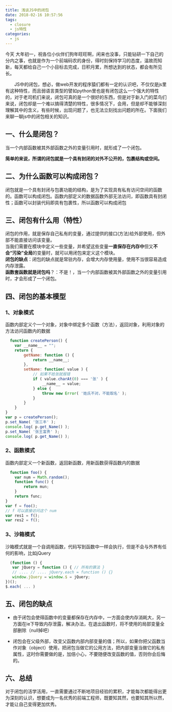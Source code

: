 ```yaml
---
title: 浅谈JS中的闭包
date: 2018-02-16 10:57:56
tags:
  - closure
  - js特性
categories:
  - js
---
```


今天 大年初一，祝各位小伙伴们狗年旺旺啊，闲来也没事，只能钻研一下自己的分内之事，也就是作为一个前端码农的身份，得时刻保持学习的态度，温故而知新，每天都给自己一个小目标去完成，日积月累，所想达到的状态，都会有所见长。

　　JS中的闭包，想必，做web开发的程序猿们都有一定的认识吧，不仅仅是js里有这种特性，而且弱语言类型的譬如python里也是有闭包这么一个强大的特性的，对于老司机们来说，闭包可真的是一个很好的东西，但是对于新入门的菜鸟们来说，闭包却是一个难以搞得清楚的特性，很多情况下，会用，但是却不能够深刻理解其中的含义，有些时候，出现问题了，也无法立刻找出问题的所在。下面我们来聊一聊js中的闭包相关的知识。



## 一、什么是闭包？
当一个内部函数被其外部函数之外的变量引用时，就形成了一个闭包。  

**简单的来说，所谓的闭包就是一个具有封闭的对外不公开的，包裹结构或空间。**

## 二、为什么函数可以构成闭包？
闭包就是一个具有封闭与包裹功能的结构，是为了实现具有私有访问空间的函数的。函数可以构成闭包。函数内部定义的数据函数外部无法访问，即函数具有封闭性；函数可以封装代码即具有包裹性，所以函数可以构成闭包

## 三、闭包有什么用（特性）
闭包的作用，就是保存自己私有的变量，通过提供的接口(方法)给外部使用，但外部不能直接访问该变量。  
当我们需要在模块中定义一些变量，并希望这些变量**一直保存在内存中**但又**不会“污染”全局**的变量时，就可以用闭包来定义这个模块。  
**闭包的缺点**：闭包的缺点就是常驻内存，会增大内存使用量，使用不当很容易造成内存泄露。  
**函数套函数就是闭包吗**？：不是！，当一个内部函数被其外部函数之外的变量引用时，才会形成了一个闭包。

## 四、闭包的基本模型
### 1、对象模式
函数内部定义个一个对象，对象中绑定多个函数（方法），返回对象，利用对象的方法访问函数内的数据

```javascript
  function createPerson() {
    var __name__ = "";
    return {
        getName: function () {
            return __name__;
        },
        setName: function( value ) {
            // 如果不姓张就报错
            if ( value.charAt(0) === '张' ) {
                __name__ = value;
            } else {
                throw new Error( '姓氏不对，不能取名' );
            }
        }
    }
}
var p = createPerson();
p.set_Name( '张三丰' );
console.log( p.get_Name() );
p.set_Name( '张王富贵' );
console.log( p.get_Name() );
```

### 2、函数模式
函数内部定义一个新函数，返回新函数，用新函数获得函数内的数据
```javascript
  function foo() {
    var num = Math.random();
    function func() {
        return mun;
    }
    return func;
}
var f = foo();
// f 可以直接访问这个 num
var res1 = f();
var res2 = f();
```

### 3、沙箱模式
沙箱模式就是一个自调用函数，代码写到函数中一样会执行，但是不会与外界有任何的影响，比如jQuery
```javascript
  (function () {
   var jQuery = function () { // 所有的算法 }
   // .... // .... jQuery.each = function () {}
   window.jQuery = window.$ = jQuery;
})();
$.each( ... )
```

## 五、闭包的缺点
* 由于闭包会使得函数中的变量都保存在内存中，一方面会使内存消耗大，另一方面在ie下导致内存泄露，解决办法，在退出函数时，将不使用的局部变量全部删除（null掉吧）

* 闭包会在父级外部，改变父函数内部内部变量的值；所以，如果你把父函数当作对象（object）使用，把闭包当做它的公用方法，把内部变量当做它的私有属性，这时你需要做的是，加倍小心，不要随便改变函数的值，否则你会后悔的。

## 六、总结
对于闭包的活学活用，一直需要通过不断地项目经验的累积，才能每次都能得出更为深刻的认识，想要成为一名优秀的前端工程师，既要知其然，也要知其所以然，才能让自己变得更加优秀。